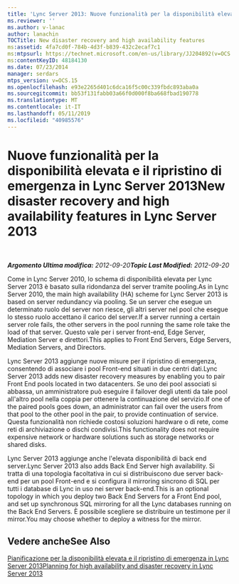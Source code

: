 ```yaml
---
title: 'Lync Server 2013: Nuove funzionalità per la disponibilità elevata e il ripristino di emergenza'
ms.reviewer: ''
ms.author: v-lanac
author: lanachin
TOCTitle: New disaster recovery and high availability features
ms:assetid: 4fa7cd0f-784b-4d3f-b839-432c2ecaf7c1
ms:mtpsurl: https://technet.microsoft.com/en-us/library/JJ204892(v=OCS.15)
ms:contentKeyID: 48184130
ms.date: 07/23/2014
manager: serdars
mtps_version: v=OCS.15
ms.openlocfilehash: e93e2265d401c6dca16f5c00c339fbdc893aba0a
ms.sourcegitcommit: bb53f131fabb03a66f0d000f8ba668fbad190778
ms.translationtype: MT
ms.contentlocale: it-IT
ms.lasthandoff: 05/11/2019
ms.locfileid: "40985576"
---
```

<div data-xmlns="http://www.w3.org/1999/xhtml">

<div class="topic" data-xmlns="http://www.w3.org/1999/xhtml" data-msxsl="urn:schemas-microsoft-com:xslt" data-cs="http://msdn.microsoft.com/en-us/">

<div data-asp="http://msdn2.microsoft.com/asp">

# <a name="new-disaster-recovery-and-high-availability-features-in-lync-server-2013"></a><span data-ttu-id="ff30a-102">Nuove funzionalità per la disponibilità elevata e il ripristino di emergenza in Lync Server 2013</span><span class="sxs-lookup"><span data-stu-id="ff30a-102">New disaster recovery and high availability features in Lync Server 2013</span></span>

</div>

<div id="mainSection">

<div id="mainBody">

<span> </span>

<span data-ttu-id="ff30a-103">_**Argomento Ultima modifica:** 2012-09-20_</span><span class="sxs-lookup"><span data-stu-id="ff30a-103">_**Topic Last Modified:** 2012-09-20_</span></span>

<span data-ttu-id="ff30a-104">Come in Lync Server 2010, lo schema di disponibilità elevata per Lync Server 2013 è basato sulla ridondanza del server tramite pooling.</span><span class="sxs-lookup"><span data-stu-id="ff30a-104">As in Lync Server 2010, the main high availability (HA) scheme for Lync Server 2013 is based on server redundancy via pooling.</span></span> <span data-ttu-id="ff30a-105">Se un server che esegue un determinato ruolo del server non riesce, gli altri server nel pool che esegue lo stesso ruolo accettano il carico del server.</span><span class="sxs-lookup"><span data-stu-id="ff30a-105">If a server running a certain server role fails, the other servers in the pool running the same role take the load of that server.</span></span> <span data-ttu-id="ff30a-106">Questo vale per i server front-end, Edge Server, Mediation Server e direttori.</span><span class="sxs-lookup"><span data-stu-id="ff30a-106">This applies to Front End Servers, Edge Servers, Mediation Servers, and Directors.</span></span>

<span data-ttu-id="ff30a-107">Lync Server 2013 aggiunge nuove misure per il ripristino di emergenza, consentendo di associare i pool Front-end situati in due centri dati.</span><span class="sxs-lookup"><span data-stu-id="ff30a-107">Lync Server 2013 adds new disaster recovery measures by enabling you to pair Front End pools located in two datacenters.</span></span> <span data-ttu-id="ff30a-108">Se uno dei pool associati si abbassa, un amministratore può eseguire il failover degli utenti da tale pool all'altro pool nella coppia per ottenere la continuazione del servizio.</span><span class="sxs-lookup"><span data-stu-id="ff30a-108">If one of the paired pools goes down, an administrator can fail over the users from that pool to the other pool in the pair, to provide continuation of service.</span></span> <span data-ttu-id="ff30a-109">Questa funzionalità non richiede costosi soluzioni hardware o di rete, come reti di archiviazione o dischi condivisi.</span><span class="sxs-lookup"><span data-stu-id="ff30a-109">This functionality does not require expensive network or hardware solutions such as storage networks or shared disks.</span></span>

<span data-ttu-id="ff30a-110">Lync Server 2013 aggiunge anche l'elevata disponibilità di back end server.</span><span class="sxs-lookup"><span data-stu-id="ff30a-110">Lync Server 2013 also adds Back End Server high availability.</span></span> <span data-ttu-id="ff30a-111">Si tratta di una topologia facoltativa in cui si distribuiscono due server back-end per un pool Front-end e si configura il mirroring sincrono di SQL per tutti i database di Lync in uso nei server back-end.</span><span class="sxs-lookup"><span data-stu-id="ff30a-111">This is an optional topology in which you deploy two Back End Servers for a Front End pool, and set up synchronous SQL mirroring for all the Lync databases running on the Back End Servers.</span></span> <span data-ttu-id="ff30a-112">È possibile scegliere se distribuire un testimone per il mirror.</span><span class="sxs-lookup"><span data-stu-id="ff30a-112">You may choose whether to deploy a witness for the mirror.</span></span>

<div>

## <a name="see-also"></a><span data-ttu-id="ff30a-113">Vedere anche</span><span class="sxs-lookup"><span data-stu-id="ff30a-113">See Also</span></span>


[<span data-ttu-id="ff30a-114">Pianificazione per la disponibilità elevata e il ripristino di emergenza in Lync Server 2013</span><span class="sxs-lookup"><span data-stu-id="ff30a-114">Planning for high availability and disaster recovery in Lync Server 2013</span></span>](lync-server-2013-planning-for-high-availability-and-disaster-recovery.md)  
  

</div>

</div>

<span> </span>

</div>

</div>

</div>

